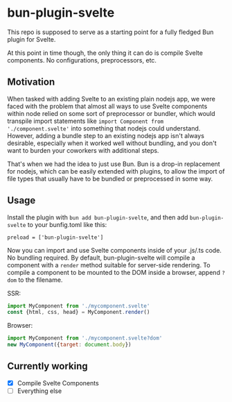 # bun-plugin-svelte

This repo is supposed to serve as a starting point for a fully fledged Bun plugin for Svelte. 

At this point in time though, the only thing it can do is compile Svelte components. No configurations, preprocessors, etc.

## Motivation

When tasked with adding Svelte to an existing plain nodejs app, we were faced with the problem that almost all ways to use Svelte components within node relied on some sort of preprocessor or bundler, which would transpile import statements like `import Component from './component.svelte'` into something that nodejs could understand. However, adding a bundle step to an existing nodejs app isn't always desirable, especially when it worked well without bundling, and you don't want to burden your coworkers with additional steps.

That's when we had the idea to just use Bun. Bun is a drop-in replacement for nodejs, which can be easily extended with plugins, to allow the import of file types that usually have to be bundled or preprocessed in some way.

## Usage

Install the plugin with `bun add bun-plugin-svelte`, and then add `bun-plugin-svelte` to your bunfig.toml like this:

```
preload = ['bun-plugin-svelte']
```

Now you can import and use Svelte components inside of your .js/.ts code. No bundling required. By default, bun-plugin-svelte will compile a component with a `render` method suitable for server-side rendering. To compile a component to be mounted to the DOM inside a browser, append `?dom` to the filename.

SSR:

```js
import MyComponent from './mycomponent.svelte'
const {html, css, head} = MyComponent.render()

```

Browser:

```js
import MyComponent from './mycomponent.svelte?dom'
new MyComponent({target: document.body})

```

## Currently working

- [x] Compile Svelte Components
- [ ] Everything else
